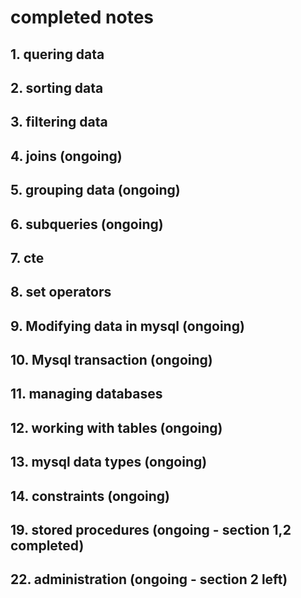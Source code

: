 # completed notes

## 1. quering data

## 2. sorting data

## 3. filtering data

## 4. joins (ongoing)

## 5. grouping data (ongoing)

## 6. subqueries (ongoing)

## 7. cte

## 8. set operators

## 9. Modifying data in mysql (ongoing)

## 10. Mysql transaction (ongoing)

## 11. managing databases

## 12. working with tables (ongoing)

## 13. mysql data types (ongoing)

## 14. constraints (ongoing)

## 19. stored procedures (ongoing - section 1,2 completed)

## 22. administration (ongoing - section 2 left)
